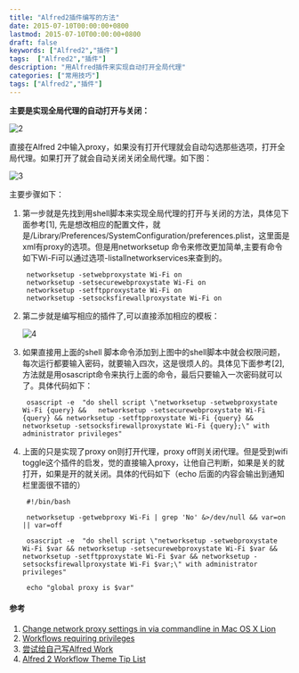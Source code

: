 ```yaml
---
title: "Alfred2插件编写的方法"
date: 2015-07-10T00:00:00+0800
lastmod: 2015-07-10T00:00:00+0800
draft: false
keywords: ["Alfred2","插件"]
tags:  ["Alfred2","插件"]
description: "用Alfred插件来实现自动打开全局代理"
categories: ["常用技巧"]
tags: ["Alfred2","插件"]
---
```


**主要是实现全局代理的自动打开与关闭：**

![2](/imgs/Alfred2插件/2.png)

直接在Alfred 2中输入proxy，如果没有打开代理就会自动勾选那些选项，打开全局代理。如果打开了就会自动关闭关闭全局代理。如下图：

![3](/imgs/Alfred2插件/3.png)

主要步骤如下：

1. 第一步就是先找到用shell脚本来实现全局代理的打开与关闭的方法，具体见下面参考[1], 先是想改相应的配置文件，就是/Library/Preferences/SystemConfiguration/preferences.plist，这里面是xml有proxy的选项。但是用networksetup 命令来修改更加简单,主要有命令如下Wi-Fi可以通过选项-listallnetworkservices来查到的。

        networksetup -setwebproxystate Wi-Fi on 
        networksetup -setsecurewebproxystate Wi-Fi on
        networksetup -setftpproxystate Wi-Fi on
        networksetup -setsocksfirewallproxystate Wi-Fi on

2. 第二步就是编写相应的插件了,可以直接添加相应的模板：

    ![4](/imgs/Alfred2插件/4.png)

3. 如果直接用上面的shell 脚本命令添加到上图中的shell脚本中就会权限问题，每次运行都要输入密码，就要输入四次，这是很烦人的。具体见下面参考[2],方法就是用osascript命令来执行上面的命令，最后只要输入一次密码就可以了。具体代码如下：

        osascript -e  "do shell script \"networksetup -setwebproxystate Wi-Fi {query} &&   networksetup -setsecurewebproxystate Wi-Fi {query} && networksetup -setftpproxystate Wi-Fi {query} && networksetup -setsocksfirewallproxystate Wi-Fi {query};\" with administrator privileges"

4. 上面的只是实现了proxy on则打开代理，proxy off则关闭代理。但是受到wifi toggle这个插件的启发，觉的直接输入proxy，让他自己判断，如果是关的就打开，如果是开的就关闭。具体的代码如下（echo 后面的内容会输出到通知栏里面很不错的）

        #!/bin/bash

        networksetup -getwebproxy Wi-Fi | grep 'No' &>/dev/null && var=on || var=off 
        
        osascript -e  "do shell script \"networksetup -setwebproxystate Wi-Fi $var && networksetup -setsecurewebproxystate Wi-Fi $var && networksetup -setftpproxystate Wi-Fi $var && networksetup -setsocksfirewallproxystate Wi-Fi $var;\" with administrator privileges"

        echo "global proxy is $var"


#### 参考
1. [Change network proxy settings in via commandline in Mac OS X Lion](http://stackoverflow.com/questions/6796442/change-network-proxy-settings-in-via-commandline-in-mac-os-x-lion)
2. [Workflows requiring privileges](http://www.alfredforum.com/topic/686-workflows-requiring-privileges/)
3. [尝试给自己写Alfred Work](http://dalang.im/post/dev-logs/write-alfred-workflow)
4. [Alfred 2 Workflow Theme Tip List](http://www.alfredworkflow.com/)



